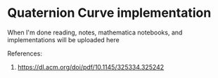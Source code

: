 # Quaternion Curve implementation

When I'm done reading, notes, mathematica notebooks, and implementations will be uploaded here

References:
1. https://dl.acm.org/doi/pdf/10.1145/325334.325242
